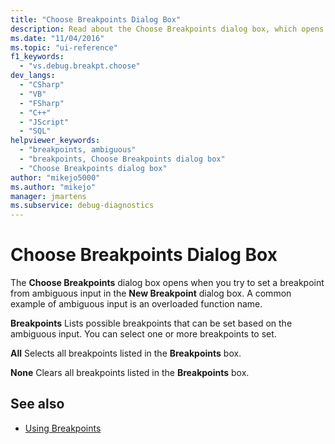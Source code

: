 ```yaml
---
title: "Choose Breakpoints Dialog Box"
description: Read about the Choose Breakpoints dialog box, which opens if you try to set a breakpoint from ambiguous input in the New Breakpoint dialog box in Visual Studio.
ms.date: "11/04/2016"
ms.topic: "ui-reference"
f1_keywords:
  - "vs.debug.breakpt.choose"
dev_langs:
  - "CSharp"
  - "VB"
  - "FSharp"
  - "C++"
  - "JScript"
  - "SQL"
helpviewer_keywords:
  - "breakpoints, ambiguous"
  - "breakpoints, Choose Breakpoints dialog box"
  - "Choose Breakpoints dialog box"
author: "mikejo5000"
ms.author: "mikejo"
manager: jmartens
ms.subservice: debug-diagnostics
---
```

# Choose Breakpoints Dialog Box

The **Choose Breakpoints** dialog box opens when you try to set a breakpoint from ambiguous input in the **New Breakpoint** dialog box. A common example of ambiguous input is an overloaded function name.

 **Breakpoints**
 Lists possible breakpoints that can be set based on the ambiguous input. You can select one or more breakpoints to set.

 **All**
 Selects all breakpoints listed in the **Breakpoints** box.

 **None**
 Clears all breakpoints listed in the **Breakpoints** box.

## See also

- [Using Breakpoints](../debugger/using-breakpoints.md)